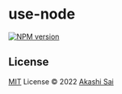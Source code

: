 # use-node

[![NPM version](https://img.shields.io/npm/v/@use-kit/node?color=a1b858&label=)](https://www.npmjs.com/package/use-node)

## License

[MIT](./LICENSE) License © 2022 [Akashi Sai](https://github.com/akashigakki)
